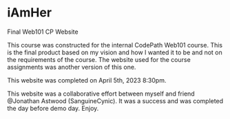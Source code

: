 # iAmHer
Final Web101 CP Website

This course was constructed for the internal CodePath Web101 course. This is the final product based on my vision and how I wanted it 
to be and not on the requirements of the course. The website used for the course assignments was another version of this one.

This website was completed on April 5th, 2023 8:30pm.

This website was a collaborative effort between myself and friend @Jonathan Astwood (SanguineCynic). It was a success and was completed the day before demo day. Enjoy. 
